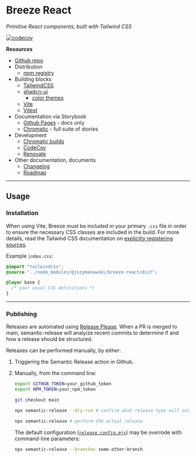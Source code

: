 # Breeze React

_Primitive React components, built with Tailwind CSS_

[![codecov](https://codecov.io/gh/jszymanowski/breeze/branch/main/graph/badge.svg)](https://codecov.io/gh/jszymanowski/breeze)

**Resources**

- [Github repo](https://github.com/jszymanowski/breeze)
- Distribution
  - [npm registry](https://www.npmjs.com/package/@jszymanowski/breeze-react)
- Building blocks
  - [TailwindCSS](https://tailwindcss.com/docs)
  - [shadcn-ui](https://ui.shadcn.com/docs/)
    - [color themes](https://ui.shadcn.com/colors)
  - [Vite](https://vite.dev/guide/)
  - [Vitest](https://vitest.dev/guide/)
- Documentation via Storybook
  - [Github Pages](https://jszymanowski.github.io/breeze/) - docs only
  - [Chromatic](https://67ccefd8fafa91b1c6c38501-dubbfpsqzi.chromatic.com/) - full suite of stories
- Development
  - [Chromatic builds](https://www.chromatic.com/builds?appId=67ccefd8fafa91b1c6c38501)
  - [CodeCov](https://app.codecov.io/gh/jszymanowski/breeze)
  - [Renovate](https://developer.mend.io/github/jszymanowski/breeze)
- Other documentation, documents
  - [Changelog](./docs/CHANGELOG.md)
  - [Roadmap](./docs/ROADMAP.md)

---

## Usage

### Installation

When using Vite, Breeze must be included in your primary `.css` file in order to ensure the necessary CSS classes are included in the build. For more details, read the Tailwind CSS documentation on [explicitly registering sources](https://tailwindcss.com/docs/detecting-classes-in-source-files#explicitly-registering-sources).

Example `index.css`:

```css
@import "tailwindcss";
@source "../node_modules/@jszymanowski/breeze-react/dist";

@layer base {
  /* your usual CSS definitions */
}
```

---

### Publishing

Releases are automated using [Release Please](https://github.com/googleapis/release-please). When a PR is merged to main, semantic-release will analyize recent commits to determine if and how a release should be structured.

Releases can be performed manually, by either:

1. Triggering the Semantic Release action in Github.
1. Manually, from the command line:

   ```bash
   export GITHUB_TOKEN=your_github_token
   export NPM_TOKEN=your_npm_token

   git checkout main

   npx semantic-release --dry-run # confirm what release type will occur

   npx semantic-release # perform the actual release
   ```

   The default configuration ([`release.config.mjs`](./release.config.mjs)) may be overrode with command-line parameters:

   ```bash
   npx semantic-release --branches some-other-branch
   ```
